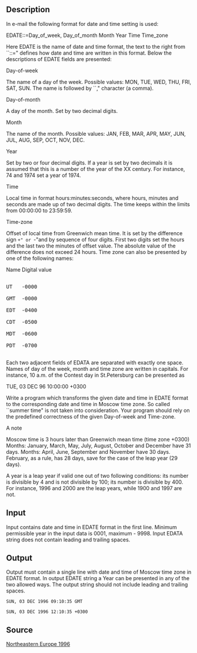 <h2>Description</h2><p>In e-mail the following format for date and time setting is used: 
</p>
EDATE::=Day_of_week, Day_of_month Month Year Time Time_zone


Here EDATE is the name of date and time format, the text to the right from ``::=" defines how date and time are written in this format. Below the descriptions of EDATE fields are presented: 

Day-of-week 

The name of a day of the week. Possible values: MON, TUE, WED, THU, FRI, SAT, SUN. The name is followed by ``," character (a comma). 

Day-of-month 

A day of the month. Set by two decimal digits. 

Month 

The name of the month. Possible values: JAN, FEB, MAR, APR, MAY, JUN, JUL, AUG, SEP, OCT, NOV, DEC. 

Year 

Set by two or four decimal digits. If a year is set by two decimals it is assumed that this is a number of the year of the XX century. For instance, 74 and 1974 set a year of 1974. 

Time 

Local time in format hours:minutes:seconds, where hours, minutes and seconds are made up of two decimal digits. The time keeps within the limits from 00:00:00 to 23:59:59. 

Time-zone 

Offset of local time from Greenwich mean time. It is set by the difference sign ``+" or ``-"and by sequence of four digits. First two digits set the hours and the last two the minutes of offset value. The absolute value of the difference does not exceed 24 hours. Time zone can also be presented by one of the following names: 

Name Digital value 
<pre><br>UT   -0000 
<br>GMT  -0000 
<br>EDT  -0400 
<br>CDT  -0500 
<br>MDT  -0600 
<br>PDT  -0700 
<br></pre><p>
</p>Each two adjacent fields of EDATA are separated with exactly one space. Names of day of the week, month and time zone are written in capitals. For instance, 10 a.m. of the Contest day in St.Petersburg can be presented as 

TUE, 03 DEC 96 10:00:00 +0300

Write a program which transforms the given date and time in EDATE format to the corresponding date and time in Moscow time zone. So called ``summer time" is not taken into consideration. Your program should rely on the predefined correctness of the given Day-of-week and Time-zone. 

A note 

Moscow time is 3 hours later than Greenwich mean time (time zone +0300) 
Months: January, March, May, July, August, October and December have 31 days. Months: April, June, September and November have 30 days. February, as a rule, has 28 days, save for the case of the leap year (29 days). 

A year is a leap year if valid one out of two following conditions: 
its number is divisible by 4 and is not divisible by 100; 
its number is divisible by 400. 
For instance, 1996 and 2000 are the leap years, while 1900 and 1997 are not. 
<h2>Input</h2><p>Input contains date and time in EDATE format in the first line. Minimum permissible year in the input data is 0001, maximum - 9998. Input EDATA string does not contain leading and trailing spaces. 
</p><h2>Output</h2><p>Output must contain a single line with date and time of Moscow time zone in EDATE format. In output EDATE string a Year can be presented in any of the two allowed ways. The output string should not include leading and trailing spaces. </p><pre><code class="language-input1">SUN, 03 DEC 1996 09:10:35 GMT</code></pre><pre><code class="language-output1">SUN, 03 DEC 1996 12:10:35 +0300</code></pre><h2>Source</h2><a href="searchproblem?field=source&amp;key=Northeastern+Europe+1996">Northeastern Europe 1996</a>